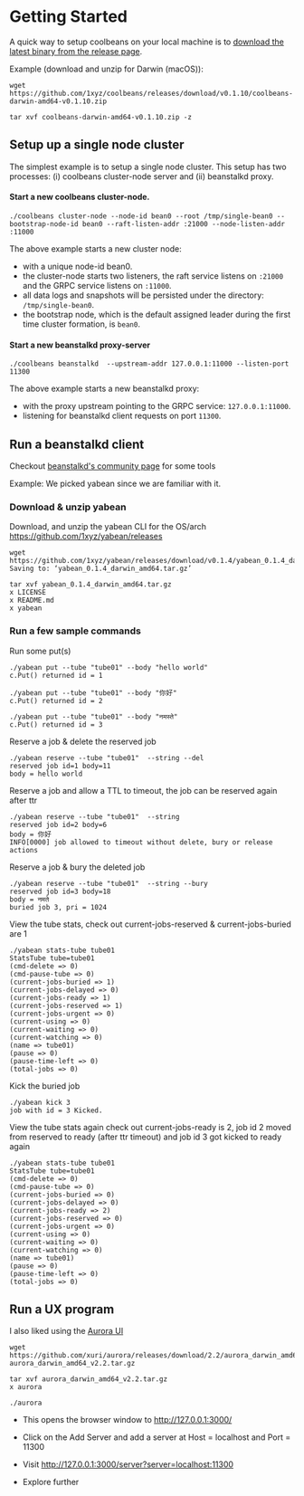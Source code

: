 Getting Started
===============

A quick way to setup coolbeans on your local machine is to [download the latest binary from the release page](https://github.com/1xyz/coolbeans/releases).

Example (download and unzip for Darwin (macOS)):

    wget https://github.com/1xyz/coolbeans/releases/download/v0.1.10/coolbeans-darwin-amd64-v0.1.10.zip

    tar xvf coolbeans-darwin-amd64-v0.1.10.zip -z


Setup up a single node cluster
------------------------------

The simplest example is to setup a single node cluster. This setup has two processes: (i) coolbeans cluster-node server and (ii) beanstalkd proxy.

#### Start a new coolbeans cluster-node.

    ./coolbeans cluster-node --node-id bean0 --root /tmp/single-bean0 --bootstrap-node-id bean0 --raft-listen-addr :21000 --node-listen-addr :11000


The above example starts a new cluster node:

- with a unique node-id bean0. 
- the cluster-node starts two listeners, the raft service listens on `:21000` and the GRPC service listens on `:11000`. 
- all data logs and snapshots will be persisted under the directory: `/tmp/single-bean0`. 
- the bootstrap node, which is the default assigned leader during the first time cluster formation, is `bean0`.


#### Start a new beanstalkd proxy-server

    ./coolbeans beanstalkd  --upstream-addr 127.0.0.1:11000 --listen-port 11300

The above example starts a new beanstalkd proxy:

- with the proxy upstream pointing to the GRPC service: `127.0.0.1:11000`.
- listening for beanstalkd client requests on port `11300`.


Run a beanstalkd client
-----------------------

Checkout [beanstalkd's community page](https://github.com/beanstalkd/beanstalkd/wiki/Tools) for some tools

Example: We picked yabean since we are familiar with it.

### Download & unzip yabean

Download, and unzip the yabean CLI for the OS/arch https://github.com/1xyz/yabean/releases

    wget https://github.com/1xyz/yabean/releases/download/v0.1.4/yabean_0.1.4_darwin_amd64.tar.gz
    Saving to: ‘yabean_0.1.4_darwin_amd64.tar.gz’

    tar xvf yabean_0.1.4_darwin_amd64.tar.gz
    x LICENSE
    x README.md
    x yabean

### Run a few sample commands

Run some put(s)

    ./yabean put --tube "tube01" --body "hello world"
    c.Put() returned id = 1

    ./yabean put --tube "tube01" --body "你好"
    c.Put() returned id = 2

    ./yabean put --tube "tube01" --body "नमस्ते"
    c.Put() returned id = 3


Reserve a job & delete the reserved job

    ./yabean reserve --tube "tube01"  --string --del
    reserved job id=1 body=11
    body = hello world


Reserve a job and allow a TTL to timeout, the job can be reserved again after ttr

    ./yabean reserve --tube "tube01"  --string
    reserved job id=2 body=6
    body = 你好
    INFO[0000] job allowed to timeout without delete, bury or release actions

Reserve a job & bury the deleted job

    ./yabean reserve --tube "tube01"  --string --bury
    reserved job id=3 body=18
    body = नमते
    buried job 3, pri = 1024


View the tube stats, check out current-jobs-reserved & current-jobs-buried are 1

    ./yabean stats-tube tube01
    StatsTube tube=tube01
    (cmd-delete => 0)
    (cmd-pause-tube => 0)
    (current-jobs-buried => 1)   
    (current-jobs-delayed => 0)
    (current-jobs-ready => 1)
    (current-jobs-reserved => 1)
    (current-jobs-urgent => 0)
    (current-using => 0)
    (current-waiting => 0)
    (current-watching => 0)
    (name => tube01)
    (pause => 0)
    (pause-time-left => 0)
    (total-jobs => 0)


Kick the buried job

    ./yabean kick 3
    job with id = 3 Kicked.

View the tube stats again check out current-jobs-ready is 2, job id 2 moved from reserved to ready (after ttr timeout) and job id 3 got kicked to ready again

    ./yabean stats-tube tube01
    StatsTube tube=tube01
    (cmd-delete => 0)
    (cmd-pause-tube => 0)
    (current-jobs-buried => 0)
    (current-jobs-delayed => 0)
    (current-jobs-ready => 2)
    (current-jobs-reserved => 0)
    (current-jobs-urgent => 0)
    (current-using => 0)
    (current-waiting => 0)
    (current-watching => 0)
    (name => tube01)
    (pause => 0)
    (pause-time-left => 0)
    (total-jobs => 0)

Run a UX program
----------------

I also liked using the [Aurora UI](https://github.com/xuri/aurora)

    wget https://github.com/xuri/aurora/releases/download/2.2/aurora_darwin_amd64_v2.2.tar.gz
    aurora_darwin_amd64_v2.2.tar.gz

    tar xvf aurora_darwin_amd64_v2.2.tar.gz
    x aurora

    ./aurora

- This opens the browser window to http://127.0.0.1:3000/

- Click on the Add Server and add a server at Host = localhost and Port = 11300

- Visit http://127.0.0.1:3000/server?server=localhost:11300 

- Explore further